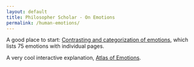 ```yaml
---
layout: default
title: Philosopher Scholar - On Emotions
permalink: /human-emotions/
---
```


A good place to start: [Contrasting and categorization of emotions](https://en.wikipedia.org/wiki/Contrasting_and_categorization_of_emotions), which lists 75 emotions with individual pages.

A very cool interactive explanation, [Atlas of Emotions](https://atlasofemotions.org).
